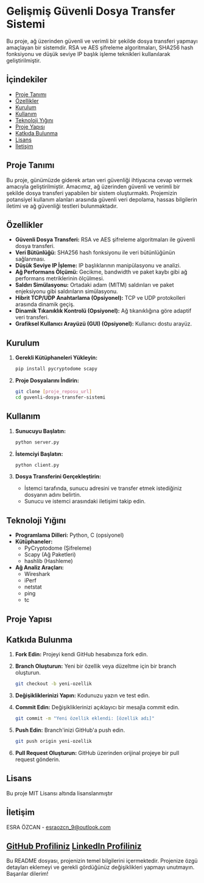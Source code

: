 # Gelişmiş Güvenli Dosya Transfer Sistemi


Bu proje, ağ üzerinden güvenli ve verimli bir şekilde dosya transferi yapmayı amaçlayan bir sistemdir. RSA ve AES şifreleme algoritmaları, SHA256 hash fonksiyonu ve düşük seviye IP başlık işleme teknikleri kullanılarak geliştirilmiştir.

## İçindekiler

- [Proje Tanımı](#proje-tanımı)
- [Özellikler](#özellikler)
- [Kurulum](#kurulum)
- [Kullanım](#kullanım)
- [Teknoloji Yığını](#teknoloji-yığını)
- [Proje Yapısı](#proje-yapısı)
- [Katkıda Bulunma](#katkıda-bulunma)
- [Lisans](#lisans)
- [İletişim](#iletişim)

## Proje Tanımı

Bu proje, günümüzde giderek artan veri güvenliği ihtiyacına cevap vermek amacıyla geliştirilmiştir. Amacımız, ağ üzerinden güvenli ve verimli bir şekilde dosya transferi yapabilen bir sistem oluşturmaktı. Projemizin potansiyel kullanım alanları arasında güvenli veri depolama, hassas bilgilerin iletimi ve ağ güvenliği testleri bulunmaktadır.

## Özellikler

- **Güvenli Dosya Transferi:** RSA ve AES şifreleme algoritmaları ile güvenli dosya transferi.
- **Veri Bütünlüğü:** SHA256 hash fonksiyonu ile veri bütünlüğünün sağlanması.
- **Düşük Seviye IP İşleme:** IP başlıklarının manipülasyonu ve analizi.
- **Ağ Performans Ölçümü:** Gecikme, bandwidth ve paket kaybı gibi ağ performans metriklerinin ölçülmesi.
- **Saldırı Simülasyonu:** Ortadaki adam (MITM) saldırıları ve paket enjeksiyonu gibi saldırıların simülasyonu.
- **Hibrit TCP/UDP Anahtarlama (Opsiyonel):** TCP ve UDP protokolleri arasında dinamik geçiş.
- **Dinamik Tıkanıklık Kontrolü (Opsiyonel):** Ağ tıkanıklığına göre adaptif veri transferi.
- **Grafiksel Kullanıcı Arayüzü (GUI) (Opsiyonel):** Kullanıcı dostu arayüz.

## Kurulum

1.  **Gerekli Kütüphaneleri Yükleyin:**

    ```bash
    pip install pycryptodome scapy
    ```

2.  **Proje Dosyalarını İndirin:**

    ```bash
    git clone [proje_reposu_url]
    cd guvenli-dosya-transfer-sistemi
    ```

## Kullanım

1.  **Sunucuyu Başlatın:**

    ```bash
    python server.py
    ```

2.  **İstemciyi Başlatın:**

    ```bash
    python client.py
    ```

3.  **Dosya Transferini Gerçekleştirin:**
    *   İstemci tarafında, sunucu adresini ve transfer etmek istediğiniz dosyanın adını belirtin.
    *   Sunucu ve istemci arasındaki iletişimi takip edin.

## Teknoloji Yığını

- **Programlama Dilleri:** Python, C (opsiyonel)
- **Kütüphaneler:**
    - PyCryptodome (Şifreleme)
    - Scapy (Ağ Paketleri)
    - hashlib (Hashleme)
- **Ağ Analiz Araçları:**
    - Wireshark
    - iPerf
    - netstat
    - ping
    - tc

## Proje Yapısı


## Katkıda Bulunma

1.  **Fork Edin:** Projeyi kendi GitHub hesabınıza fork edin.
2.  **Branch Oluşturun:** Yeni bir özellik veya düzeltme için bir branch oluşturun.

    ```bash
    git checkout -b yeni-ozellik
    ```

3.  **Değişikliklerinizi Yapın:** Kodunuzu yazın ve test edin.
4.  **Commit Edin:** Değişikliklerinizi açıklayıcı bir mesajla commit edin.

    ```bash
    git commit -m "Yeni özellik eklendi: [özellik adı]"
    ```

5.  **Push Edin:** Branch'inizi GitHub'a push edin.

    ```bash
    git push origin yeni-ozellik
    ```

6.  **Pull Request Oluşturun:** GitHub üzerinden orijinal projeye bir pull request gönderin.

## Lisans

Bu proje MIT Lisansı altında lisanslanmıştır 

## İletişim

ESRA ÖZCAN - esraozcn_9@outlook.com

[GitHub Profiliniz](https://github.com/esraozcn)
[LinkedIn Profiliniz](https://www.linkedin.com/in/esra-özcan-38328b21a/)
---

Bu README dosyası, projenizin temel bilgilerini içermektedir. Projenize özgü detayları eklemeyi ve gerekli gördüğünüz değişiklikleri yapmayı unutmayın. Başarılar dilerim!
